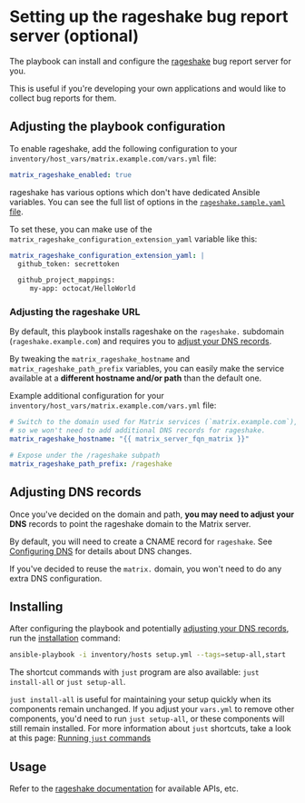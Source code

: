 # Setting up the rageshake bug report server (optional)

The playbook can install and configure the [rageshake](https://github.com/matrix-org/rageshake) bug report server for you.

This is useful if you're developing your own applications and would like to collect bug reports for them.

## Adjusting the playbook configuration

To enable rageshake, add the following configuration to your `inventory/host_vars/matrix.example.com/vars.yml` file:

```yaml
matrix_rageshake_enabled: true
```

rageshake has various options which don't have dedicated Ansible variables. You can see the full list of options in the [`rageshake.sample.yaml` file](https://github.com/matrix-org/rageshake/blob/master/rageshake.sample.yaml).

To set these, you can make use of the  `matrix_rageshake_configuration_extension_yaml` variable like this:

```yaml
matrix_rageshake_configuration_extension_yaml: |
  github_token: secrettoken

  github_project_mappings:
     my-app: octocat/HelloWorld
```

### Adjusting the rageshake URL

By default, this playbook installs rageshake on the `rageshake.` subdomain (`rageshake.example.com`) and requires you to [adjust your DNS records](#adjusting-dns-records).

By tweaking the `matrix_rageshake_hostname` and `matrix_rageshake_path_prefix` variables, you can easily make the service available at a **different hostname and/or path** than the default one.

Example additional configuration for your `inventory/host_vars/matrix.example.com/vars.yml` file:

```yaml
# Switch to the domain used for Matrix services (`matrix.example.com`),
# so we won't need to add additional DNS records for rageshake.
matrix_rageshake_hostname: "{{ matrix_server_fqn_matrix }}"

# Expose under the /rageshake subpath
matrix_rageshake_path_prefix: /rageshake
```

## Adjusting DNS records

Once you've decided on the domain and path, **you may need to adjust your DNS** records to point the rageshake domain to the Matrix server.

By default, you will need to create a CNAME record for `rageshake`. See [Configuring DNS](configuring-dns.md) for details about DNS changes.

If you've decided to reuse the `matrix.` domain, you won't need to do any extra DNS configuration.

## Installing

After configuring the playbook and potentially [adjusting your DNS records](#adjusting-dns-records), run the [installation](installing.md) command:

<!-- NOTE: let this conservative command run (instead of install-all) to make it clear that failure of the command means something is clearly broken. -->
```sh
ansible-playbook -i inventory/hosts setup.yml --tags=setup-all,start
```

The shortcut commands with `just` program are also available: `just install-all` or `just setup-all`.

`just install-all` is useful for maintaining your setup quickly when its components remain unchanged. If you adjust your `vars.yml` to remove other components, you'd need to run `just setup-all`, or these components will still remain installed. For more information about `just` shortcuts, take a look at this page: [Running `just` commands](just.md)

## Usage

Refer to the [rageshake documentation](https://github.com/matrix-org/rageshake) for available APIs, etc.
